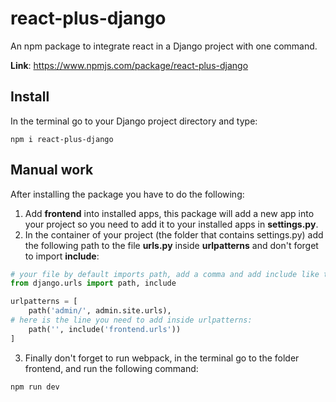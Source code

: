 # react-plus-django
An npm package to integrate react in a Django project with one command.

**Link**: https://www.npmjs.com/package/react-plus-django

## Install 
In the terminal go to your Django project directory and type: 
```
npm i react-plus-django
```

## Manual work
After installing the package you have to do the following: 
1. Add **frontend** into installed apps, this package will add a new app into your project so you need to add it to your installed apps in **settings.py**.
2. In the container of your project (the folder that contains settings.py) add the following path to the file **urls.py** inside **urlpatterns** and don't forget to import **include**:
```python
# your file by default imports path, add a comma and add include like this: 
from django.urls import path, include

urlpatterns = [
    path('admin/', admin.site.urls),
# here is the line you need to add inside urlpatterns:
    path('', include('frontend.urls'))
]
```
3. Finally don't forget to run webpack, in the terminal go to the folder frontend, and run the following command: 
```
npm run dev
```
